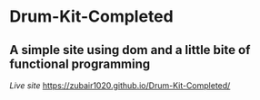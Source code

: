 # Drum-Kit-Completed
## A simple site using dom and a little bite of functional programming
*Live site*
https://zubair1020.github.io/Drum-Kit-Completed/
